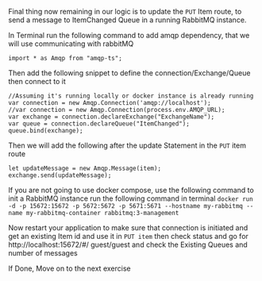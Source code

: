 Final thing now remaining in our logic is to update the `PUT` Item route, to send a message to ItemChanged Queue in a running RabbitMQ instance.

In Terminal run the following command to add amqp dependency, that we will use communicating with rabbitMQ

`import * as Amqp from "amqp-ts";`

Then add the following snippet to define the connection/Exchange/Queue then connect to it
```
//Assuming it's running locally or docker instance is already running
var connection = new Amqp.Connection('amqp://localhost');
//var connection = new Amqp.Connection(process.env.AMQP_URL);
var exchange = connection.declareExchange("ExchangeName");
var queue = connection.declareQueue("ItemChanged");
queue.bind(exchange);
```

Then we will add the following after the update Statement in the `PUT` item route 
 ```
let updateMessage = new Amqp.Message(item);
exchange.send(updateMessage);
 ```

If you are not going to use docker compose, use the following command to init a RabbitMQ instance
run the following command in terminal 
`docker run -d -p 15672:15672 -p 5672:5672 -p 5671:5671 --hostname my-rabbitmq --name my-rabbitmq-container rabbitmq:3-management`

Now restart your application to make sure that connection is initiated and get an existing Item id and use it in `PUT item` then check status
and go for 
http://localhost:15672/#/ guest/guest and check the Existing Queues and number of messages

If Done, Move on to the next exercise